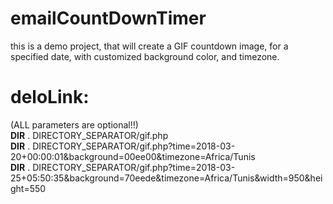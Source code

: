 # emailCountDownTimer
this is a demo project,  that will create a GIF countdown image, for a specified date, with customized background color, and timezone.


# deloLink:
(ALL parameters are optional!!)  
__DIR__ . DIRECTORY_SEPARATOR/gif.php  
__DIR__ . DIRECTORY_SEPARATOR/gif.php?time=2018-03-20+00:00:01&background=00ee00&timezone=Africa/Tunis  
__DIR__ . DIRECTORY_SEPARATOR/gif.php?time=2018-03-25+05:50:35&background=70eede&timezone=Africa/Tunis&width=950&height=550  
